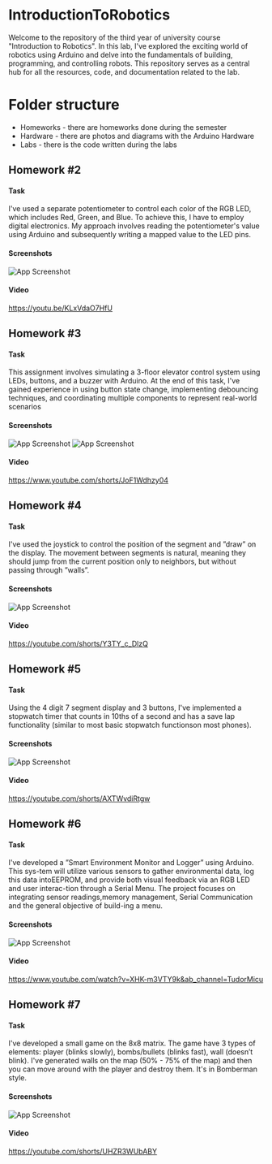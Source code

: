 # IntroductionToRobotics
Welcome to the repository of the third year of university course "Introduction to Robotics". 
In this lab, I've explored the exciting world of robotics using Arduino and delve into the fundamentals of building, programming, and controlling robots. 
This repository serves as a central hub for all the resources, code, and documentation related to the lab.

# Folder structure
* Homeworks - there are homeworks done during the semester
* Hardware - there are photos and diagrams with the Arduino Hardware
* Labs - there is the code written during the labs

## Homework #2

#### Task
I've used a separate potentiometer to control each color of the RGB LED, which includes Red, Green, and Blue. To achieve this, I have to employ digital electronics. My approach involves reading the potentiometer's value using Arduino and subsequently writing a mapped value to the LED pins.

#### Screenshots

![App Screenshot](https://i.imgur.com/P4llz7n.jpeg)

#### Video

https://youtu.be/KLxVdaO7HfU

## Homework #3

#### Task
This assignment involves simulating a 3-floor elevator control system using
LEDs, buttons, and a buzzer with Arduino. At the end of this task, I've gained
experience in using button state change, implementing debouncing techniques,
and coordinating multiple components to represent real-world scenarios

#### Screenshots

![App Screenshot](https://i.imgur.com/WjgczSy.jpg)
![App Screenshot](https://i.imgur.com/P862eM6.jpg)

#### Video

https://www.youtube.com/shorts/JoF1Wdhzy04

## Homework #4

#### Task
I've used the joystick to control the position of
the segment and ”draw” on the display. The movement between segments
is natural, meaning they should jump from the current position
only to neighbors, but without passing through ”walls”.

#### Screenshots

![App Screenshot](https://i.imgur.com/jOLjyol.jpg)

#### Video

https://youtube.com/shorts/Y3TY_c_DlzQ

## Homework #5

#### Task
Using the 4 digit 7 segment display and 3 buttons, I've implemented a stopwatch timer that counts in 10ths of a second and has a save lap functionality (similar to most basic stopwatch functionson most phones).

#### Screenshots

![App Screenshot](https://i.imgur.com/QXauNKF.jpg)

#### Video

https://youtube.com/shorts/AXTWvdiRtgw

## Homework #6

#### Task
I've developed a ”Smart Environment Monitor and Logger” using Arduino.  This sys-tem will utilize various sensors to gather environmental data, log this data intoEEPROM, and provide both visual feedback via an RGB LED and user interac-tion through a Serial Menu.  The project focuses on integrating sensor readings,memory management, Serial Communication and the general objective of build-ing a menu.

#### Screenshots

![App Screenshot](https://i.imgur.com/C5ch52p.jpeg)

#### Video

https://www.youtube.com/watch?v=XHK-m3VTY9k&ab_channel=TudorMicu

## Homework #7

#### Task
I've developed a small game on the 8x8 matrix. The game have 3 types
of elements: player (blinks slowly), bombs/bullets (blinks fast), wall (doesn’t
blink). I've generated walls on the map (50% - 75% of the map) and then
you can move around with the player and destroy them. It's in Bomberman
style.

#### Screenshots

![App Screenshot]()

#### Video

https://youtube.com/shorts/UHZR3WUbABY
